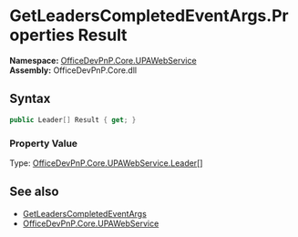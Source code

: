 # GetLeadersCompletedEventArgs.Properties Result
  

**Namespace:** [OfficeDevPnP.Core.UPAWebService](OfficeDevPnP.Core.UPAWebService.md)  
**Assembly:** OfficeDevPnP.Core.dll  
## Syntax
```C#
public Leader[] Result { get; }
```

### Property Value
Type: [OfficeDevPnP.Core.UPAWebService.Leader[]](OfficeDevPnP.Core.UPAWebService.Leader.md)  

## See also
- [GetLeadersCompletedEventArgs](OfficeDevPnP.Core.UPAWebService.GetLeadersCompletedEventArgs.md) 
- [OfficeDevPnP.Core.UPAWebService](OfficeDevPnP.Core.UPAWebService.md) 

